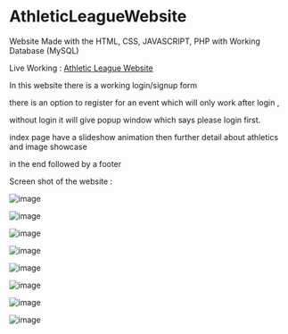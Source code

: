 # AthleticLeagueWebsite

Website Made with the HTML, CSS, JAVASCRIPT, PHP with Working Database (MySQL)

Live Working : [Athletic League Website](https://www.athleticleague.thats.im/index.php)

In this website there is a working login/signup form 

there is an option to register for an event which will only work after login , 

without login it will give popup window which says please login first.

index page have a slideshow animation then further detail about athletics and image showcase 

in the end followed by a footer

Screen shot of the website :

![image](https://user-images.githubusercontent.com/123811704/228777150-37bed4c4-9946-4e81-b9f8-f7fd747b2d3a.png)

![image](https://user-images.githubusercontent.com/123811704/228777238-a891d665-fc6a-42b1-b008-b888f43b81d1.png)

![image](https://user-images.githubusercontent.com/123811704/228777295-eeac44ed-a441-4faa-b75b-041992522a8a.png)

![image](https://user-images.githubusercontent.com/123811704/228777350-adce3cda-17e4-4af9-b97f-93419dda3c16.png)

![image](https://user-images.githubusercontent.com/123811704/228777405-55143888-033d-4555-b752-06a85aca4b0e.png)

![image](https://user-images.githubusercontent.com/123811704/228777510-3613d7dd-2a70-49a9-b5f1-f59192848d4d.png)

![image](https://user-images.githubusercontent.com/123811704/228777846-3480f7ca-6e56-4404-ac7e-67d25cafcdb0.png)

![image](https://user-images.githubusercontent.com/123811704/228777616-b72d726a-82cb-4dbf-bc75-a735c5c65a03.png)

